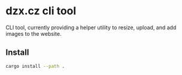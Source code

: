 # dzx.cz cli tool

CLI tool, currently providing a helper utility to resize, upload, and add images to the website.

## Install

```sh
cargo install --path .
```
